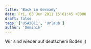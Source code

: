 ```yaml
---
title: 'Back in Germany'
date: Fri, 03 Jun 2011 15:01:45 +0000
draft: false
tags: ['USA2011', 'Urlaub']
author: 'Dominik'
---
```


Wir sind wieder auf deutschem Boden ;)